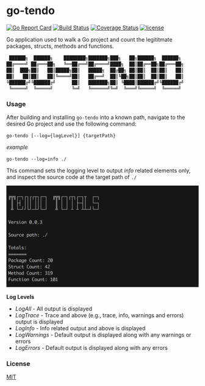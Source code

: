 # go-tendo

[![Go Report Card](https://goreportcard.com/badge/github.com/andrewlader/go-tendo)](https://goreportcard.com/report/github.com/andrewlader/go-tendo)
[![Build Status](https://travis-ci.org/AndrewLader/go-tendo.svg?branch=master)](https://travis-ci.org/AndrewLader/go-tendo)
[![Coverage Status](https://coveralls.io/repos/github/AndrewLader/go-tendo/badge.svg)](https://coveralls.io/github/AndrewLader/go-tendo)
[![license](https://img.shields.io/github/license/mashape/apistatus.svg)](https://github.com/AndrewLader/go-tendo/blob/master/LICENSE)

Go application used to walk a Go project and count the legititmate packages, structs, methods and functions.

```
 ██████╗  ██████╗    ████████╗███████╗███╗   ██╗██████╗  ██████╗ 
██╔════╝ ██╔═══██╗   ╚══██╔══╝██╔════╝████╗  ██║██╔══██╗██╔═══██╗
██║  ███╗██║   ██║█████╗██║   █████╗  ██╔██╗ ██║██║  ██║██║   ██║
██║   ██║██║   ██║╚════╝██║   ██╔══╝  ██║╚██╗██║██║  ██║██║   ██║
╚██████╔╝╚██████╔╝      ██║   ███████╗██║ ╚████║██████╔╝╚██████╔╝
 ╚═════╝  ╚═════╝       ╚═╝   ╚══════╝╚═╝  ╚═══╝╚═════╝  ╚═════╝ 
```

### Usage

After building and installing `go-tendo` into a known path, navigate to the desired Go project and use the following command:

```
go-tendo [--log={logLevel}] {targetPath}
```

*example*

```
go-tendo --log=info ./
```

This command sets the logging level to output *info* related elements only, and inspect the source code at the target path of `./`

<img alt="Sample Output" src="https://github.com/AndrewLader/go-tendo/blob/master/images/go-tendo%20output.png" width="515px" />

**Log Levels**

* *LogAll* - All output is displayed
* *LogTrace* - Trace and above (e.g., trace, info, warnings and errors) output is displayed
* *LogInfo* - Info related output and above is displayed
* *LogWarnings* - Default output is displayed along with any warnings or errors
* *LogErrors* - Default output is displayed along with any errors

### License

[MIT](https://github.com/AndrewLader/go-tendo/blob/master/LICENSE)

